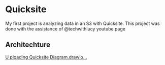 # Quicksite
My first project is analyzing data in an S3 with Quicksite.
This project was done with the assistance of @techwithlucy youtube page

## Architechture
[U<mxfile host="app.diagrams.net" agent="Mozilla/5.0 (Windows NT 10.0; Win64; x64) AppleWebKit/537.36 (KHTML, like Gecko) Chrome/127.0.0.0 Safari/537.36" version="24.7.6">
  <diagram name="Page-1" id="J0tDQ4NyJroj48J-d18b">
    <mxGraphModel dx="1434" dy="780" grid="1" gridSize="10" guides="1" tooltips="1" connect="1" arrows="1" fold="1" page="1" pageScale="1" pageWidth="850" pageHeight="1100" math="0" shadow="0">
      <root>
        <mxCell id="0" />
        <mxCell id="1" parent="0" />
        <mxCell id="mHuYm5wT-1SyigZi0Wln-1" value="AWS Cloud" style="points=[[0,0],[0.25,0],[0.5,0],[0.75,0],[1,0],[1,0.25],[1,0.5],[1,0.75],[1,1],[0.75,1],[0.5,1],[0.25,1],[0,1],[0,0.75],[0,0.5],[0,0.25]];outlineConnect=0;gradientColor=none;html=1;whiteSpace=wrap;fontSize=12;fontStyle=0;container=1;pointerEvents=0;collapsible=0;recursiveResize=0;shape=mxgraph.aws4.group;grIcon=mxgraph.aws4.group_aws_cloud_alt;strokeColor=#232F3E;fillColor=none;verticalAlign=top;align=left;spacingLeft=30;fontColor=#232F3E;dashed=0;" vertex="1" parent="1">
          <mxGeometry x="90" y="140" width="530" height="390" as="geometry" />
        </mxCell>
        <mxCell id="mHuYm5wT-1SyigZi0Wln-2" value="Region" style="points=[[0,0],[0.25,0],[0.5,0],[0.75,0],[1,0],[1,0.25],[1,0.5],[1,0.75],[1,1],[0.75,1],[0.5,1],[0.25,1],[0,1],[0,0.75],[0,0.5],[0,0.25]];outlineConnect=0;gradientColor=none;html=1;whiteSpace=wrap;fontSize=12;fontStyle=0;container=1;pointerEvents=0;collapsible=0;recursiveResize=0;shape=mxgraph.aws4.group;grIcon=mxgraph.aws4.group_region;strokeColor=#00A4A6;fillColor=none;verticalAlign=top;align=left;spacingLeft=30;fontColor=#147EBA;dashed=1;" vertex="1" parent="mHuYm5wT-1SyigZi0Wln-1">
          <mxGeometry x="70" y="50" width="410" height="270" as="geometry" />
        </mxCell>
        <mxCell id="mHuYm5wT-1SyigZi0Wln-5" value="Amazon S3" style="sketch=0;outlineConnect=0;fontColor=#232F3E;gradientColor=none;strokeColor=#ffffff;fillColor=#232F3E;dashed=0;verticalLabelPosition=middle;verticalAlign=bottom;align=center;html=1;whiteSpace=wrap;fontSize=10;fontStyle=1;spacing=3;shape=mxgraph.aws4.productIcon;prIcon=mxgraph.aws4.s3;" vertex="1" parent="mHuYm5wT-1SyigZi0Wln-2">
          <mxGeometry x="40" y="70" width="80" height="100" as="geometry" />
        </mxCell>
        <mxCell id="mHuYm5wT-1SyigZi0Wln-13" value="" style="edgeStyle=orthogonalEdgeStyle;html=1;endArrow=block;elbow=vertical;startArrow=none;endFill=1;strokeColor=#545B64;rounded=0;targetPerimeterSpacing=0;sourcePerimeterSpacing=0;" edge="1" parent="mHuYm5wT-1SyigZi0Wln-2">
          <mxGeometry width="100" relative="1" as="geometry">
            <mxPoint x="155" y="110" as="sourcePoint" />
            <mxPoint x="270" y="110" as="targetPoint" />
            <Array as="points">
              <mxPoint x="130" y="110" />
              <mxPoint x="130" y="110" />
            </Array>
          </mxGeometry>
        </mxCell>
        <mxCell id="mHuYm5wT-1SyigZi0Wln-7" value="Amazon QuickSight" style="sketch=0;outlineConnect=0;fontColor=#232F3E;gradientColor=none;strokeColor=#ffffff;fillColor=#232F3E;dashed=0;verticalLabelPosition=middle;verticalAlign=bottom;align=center;html=1;whiteSpace=wrap;fontSize=10;fontStyle=1;spacing=3;shape=mxgraph.aws4.productIcon;prIcon=mxgraph.aws4.quicksight;" vertex="1" parent="mHuYm5wT-1SyigZi0Wln-2">
          <mxGeometry x="280" y="70" width="80" height="110" as="geometry" />
        </mxCell>
        <mxCell id="mHuYm5wT-1SyigZi0Wln-16" value="" style="edgeStyle=orthogonalEdgeStyle;html=1;endArrow=block;elbow=vertical;startArrow=none;endFill=1;strokeColor=#545B64;rounded=0;targetPerimeterSpacing=0;sourcePerimeterSpacing=0;" edge="1" parent="mHuYm5wT-1SyigZi0Wln-2">
          <mxGeometry width="100" relative="1" as="geometry">
            <mxPoint x="415" y="110" as="sourcePoint" />
            <mxPoint x="530" y="110" as="targetPoint" />
            <Array as="points">
              <mxPoint x="390" y="110" />
              <mxPoint x="390" y="110" />
            </Array>
          </mxGeometry>
        </mxCell>
        <mxCell id="mHuYm5wT-1SyigZi0Wln-8" value="" style="image;aspect=fixed;html=1;points=[];align=center;fontSize=12;image=img/lib/azure2/identity/Users.svg;" vertex="1" parent="1">
          <mxGeometry x="680" y="260" width="64" height="70" as="geometry" />
        </mxCell>
        <mxCell id="mHuYm5wT-1SyigZi0Wln-9" value="User" style="text;html=1;align=center;verticalAlign=middle;resizable=0;points=[];autosize=1;strokeColor=none;fillColor=none;" vertex="1" parent="1">
          <mxGeometry x="707" y="350" width="50" height="30" as="geometry" />
        </mxCell>
        <mxCell id="mHuYm5wT-1SyigZi0Wln-10" value="" style="edgeStyle=orthogonalEdgeStyle;html=1;endArrow=block;elbow=vertical;startArrow=none;endFill=1;strokeColor=#545B64;rounded=0;" edge="1" parent="1" source="mHuYm5wT-1SyigZi0Wln-7">
          <mxGeometry width="100" relative="1" as="geometry">
            <mxPoint x="370" y="320" as="sourcePoint" />
            <mxPoint x="470" y="320" as="targetPoint" />
            <Array as="points">
              <mxPoint x="470" y="290" />
            </Array>
          </mxGeometry>
        </mxCell>
      </root>
    </mxGraphModel>
  </diagram>
</mxfile>
ploading Quicksite Diagram.drawio…]()
